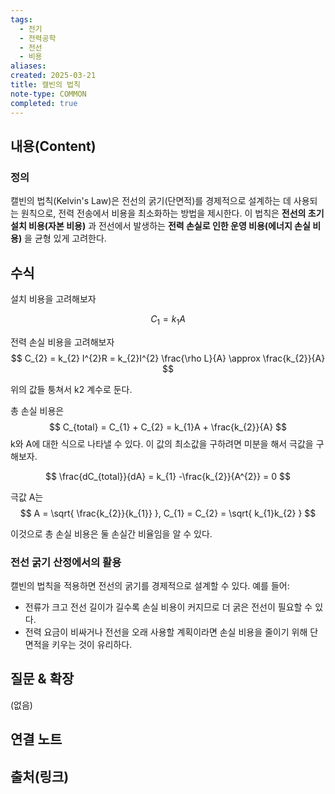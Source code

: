 ```yaml
---
tags:
  - 전기
  - 전력공학
  - 전선
  - 비용
aliases: 
created: 2025-03-21
title: 캘빈의 법칙
note-type: COMMON
completed: true
---
```


## 내용(Content)

### 정의

캘빈의 법칙(Kelvin's Law)은 전선의 굵기(단면적)를 경제적으로 설계하는 데 사용되는 원칙으로, 전력 전송에서 비용을 최소화하는 방법을 제시한다. 이 법칙은 **전선의 초기 설치 비용(자본 비용)** 과 전선에서 발생하는 **전력 손실로 인한 운영 비용(에너지 손실 비용)** 을 균형 있게 고려한다.



## 수식

설치 비용을 고려해보자

$$
C_{1} = k_{1}A
$$

전력 손실 비용을 고려해보자
$$
C_{2} = k_{2} I^{2}R = k_{2}I^{2} \frac{\rho L}{A} \approx \frac{k_{2}}{A}
$$

위의 값들 퉁쳐서 k2 계수로 둔다.

총 손실 비용은
$$
C_{total} = C_{1} + C_{2} = k_{1}A + \frac{k_{2}}{A}
$$
k와 A에 대한 식으로 나타낼 수 있다. 이 값의 최소값을 구하려면 미분을 해서 극값을 구해보자.

$$
\frac{dC_{total}}{dA} = k_{1} -\frac{k_{2}}{A^{2}} = 0
$$

극값 A는 
$$
A = \sqrt{ \frac{k_{2}}{k_{1}} }, C_{1} = C_{2} = \sqrt{ k_{1}k_{2} }
$$

이것으로 총 손실 비용은 둘 손실간 비율임을 알 수 있다.




### 전선 굵기 산정에서의 활용

캘빈의 법칙을 적용하면 전선의 굵기를 경제적으로 설계할 수 있다. 예를 들어:

- 전류가 크고 전선 길이가 길수록 손실 비용이 커지므로 더 굵은 전선이 필요할 수 있다.
- 전력 요금이 비싸거나 전선을 오래 사용할 계획이라면 손실 비용을 줄이기 위해 단면적을 키우는 것이 유리하다.




## 질문 & 확장

(없음)

## 연결 노트

## 출처(링크)

